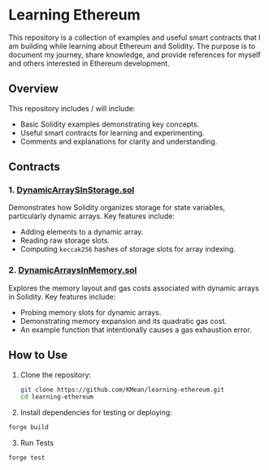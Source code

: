 # Learning Ethereum

This repository is a collection of examples and useful smart contracts that I am building while learning about Ethereum and Solidity. The purpose is to document my journey, share knowledge, and provide references for myself and others interested in Ethereum development.

## Overview

This repository includes / will include:
- Basic Solidity examples demonstrating key concepts.
- Useful smart contracts for learning and experimenting.
- Comments and explanations for clarity and understanding.

## Contracts

### 1. [DynamicArraySInStorage.sol](src/storage/DynamicArraysInStorage.sol)
Demonstrates how Solidity organizes storage for state variables, particularly dynamic arrays. Key features include:
- Adding elements to a dynamic array.
- Reading raw storage slots.
- Computing `keccak256` hashes of storage slots for array indexing.

### 2. [DynamicArraysInMemory.sol](src/memory/DynamicArraysInMemory.sol)
Explores the memory layout and gas costs associated with dynamic arrays in Solidity. Key features include:
- Probing memory slots for dynamic arrays.
- Demonstrating memory expansion and its quadratic gas cost.
- An example function that intentionally causes a gas exhaustion error.


## How to Use

1. Clone the repository:
   ```bash
   git clone https://github.com/KMean/learning-ethereum.git
   cd learning-ethereum
   ```
2. Install dependencies for testing or deploying:
```bash
forge build
```
3. Run Tests
```bash
forge test
```